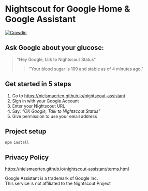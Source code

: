 # Nightscout for Google Home & Google Assistant

[![Crowdin](https://d322cqt584bo4o.cloudfront.net/nightscout-status/localized.svg)](https://crowdin.com/project/nightscout-status)

## Ask Google about your glucose:
> "Hey Google, talk to Nightscout Status"  
>> "Your blood sugar is 109 and stable as of 4 minutes ago."

## Get started in 5 steps

1. Go to https://nielsmaerten.github.io/nightscout-assistant
2. Sign in with your Google Account
3. Enter your Nightscout URL
4. Say: _"OK Google, Talk to Nightscout Status"_
5. Give permission to use your email address

## Project setup
```
npm install
```

## Privacy Policy
https://nielsmaerten.github.io/nightscout-assistant/terms.html

Google Assistant is a trademark of Google Inc.  
This service is not affiliated to the Nightscout Project
